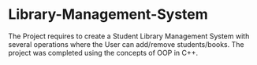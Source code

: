 # Library-Management-System
The Project requires to create a Student Library Management System with several operations where the User can add/remove students/books. The project was completed using the concepts of OOP in C++.
